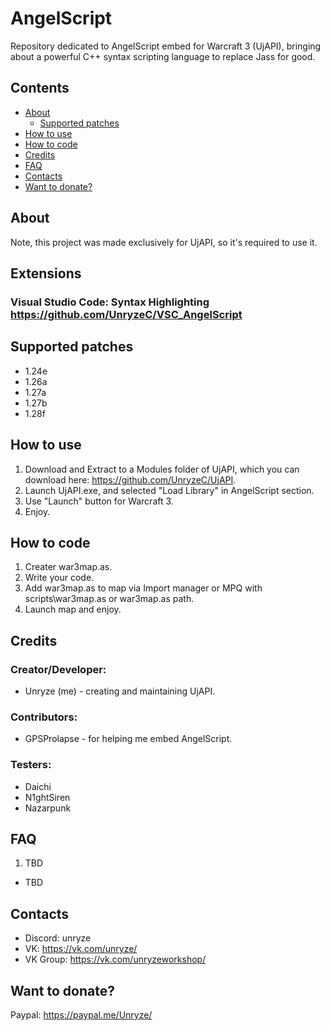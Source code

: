 # AngelScript
Repository dedicated to AngelScript embed for Warcraft 3 (UjAPI), bringing about a powerful C++ syntax scripting language to replace Jass for good.

## Contents
- [About](#about)
  - [Supported patches](#supported-patches)
- [How to use](#how-to-use)
- [How to code](#how-to-code)
- [Credits](#credits)
- [FAQ](#faq)
- [Contacts](#contacts)
- [Want to donate?](#want-to-donate-?)

## About

Note, this project was made exclusively for UjAPI, so it's required to use it.

## Extensions
### Visual Studio Code: Syntax Highlighting https://github.com/UnryzeC/VSC_AngelScript

## Supported patches

* 1.24e
* 1.26a
* 1.27a
* 1.27b
* 1.28f

## How to use

1. Download and Extract to a Modules folder of UjAPI, which you can download here: https://github.com/UnryzeC/UjAPI.
2. Launch UjAPI.exe, and selected "Load Library" in AngelScript section.
3. Use "Launch" button for Warcraft 3.
4. Enjoy.

## How to code

1. Creater war3map.as.
2. Write your code.
3. Add war3map.as to map via Import manager or MPQ with scripts\\war3map.as or war3map.as path.
4. Launch map and enjoy.

## Credits

### Creator/Developer:
* Unryze (me) - creating and maintaining UjAPI.

### Contributors:
* GPSProlapse - for helping me embed AngelScript.

### Testers:
* Daichi
* N1ghtSiren
* Nazarpunk

## FAQ

1. TBD
  - TBD

## Contacts

- Discord: unryze
- VK: https://vk.com/unryze/
- VK Group: https://vk.com/unryzeworkshop/

## Want to donate?

Paypal: https://paypal.me/Unryze/
